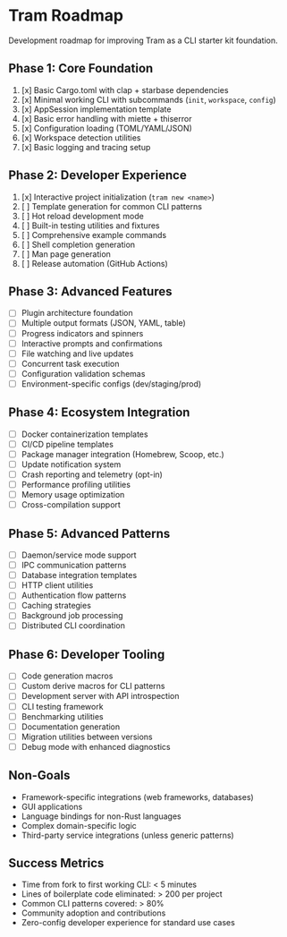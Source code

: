# Tram Roadmap

Development roadmap for improving Tram as a CLI starter kit foundation.

## Phase 1: Core Foundation
1. [x] Basic Cargo.toml with clap + starbase dependencies
2. [x] Minimal working CLI with subcommands (`init`, `workspace`, `config`)
3. [x] AppSession implementation template
4. [x] Basic error handling with miette + thiserror
5. [x] Configuration loading (TOML/YAML/JSON)
6. [x] Workspace detection utilities
7. [x] Basic logging and tracing setup

## Phase 2: Developer Experience
1. [x] Interactive project initialization (`tram new <name>`)
2. [ ] Template generation for common CLI patterns
3. [ ] Hot reload development mode
4. [ ] Built-in testing utilities and fixtures
5. [ ] Comprehensive example commands
6. [ ] Shell completion generation
7. [ ] Man page generation
8. [ ] Release automation (GitHub Actions)

## Phase 3: Advanced Features
- [ ] Plugin architecture foundation
- [ ] Multiple output formats (JSON, YAML, table)
- [ ] Progress indicators and spinners
- [ ] Interactive prompts and confirmations
- [ ] File watching and live updates
- [ ] Concurrent task execution
- [ ] Configuration validation schemas
- [ ] Environment-specific configs (dev/staging/prod)

## Phase 4: Ecosystem Integration
- [ ] Docker containerization templates
- [ ] CI/CD pipeline templates
- [ ] Package manager integration (Homebrew, Scoop, etc.)
- [ ] Update notification system
- [ ] Crash reporting and telemetry (opt-in)
- [ ] Performance profiling utilities
- [ ] Memory usage optimization
- [ ] Cross-compilation support

## Phase 5: Advanced Patterns
- [ ] Daemon/service mode support
- [ ] IPC communication patterns
- [ ] Database integration templates
- [ ] HTTP client utilities
- [ ] Authentication flow patterns
- [ ] Caching strategies
- [ ] Background job processing
- [ ] Distributed CLI coordination

## Phase 6: Developer Tooling
- [ ] Code generation macros
- [ ] Custom derive macros for CLI patterns
- [ ] Development server with API introspection
- [ ] CLI testing framework
- [ ] Benchmarking utilities
- [ ] Documentation generation
- [ ] Migration utilities between versions
- [ ] Debug mode with enhanced diagnostics

## Non-Goals
- Framework-specific integrations (web frameworks, databases)
- GUI applications
- Language bindings for non-Rust languages
- Complex domain-specific logic
- Third-party service integrations (unless generic patterns)

## Success Metrics
- Time from fork to first working CLI: < 5 minutes
- Lines of boilerplate code eliminated: > 200 per project
- Common CLI patterns covered: > 80%
- Community adoption and contributions
- Zero-config developer experience for standard use cases

